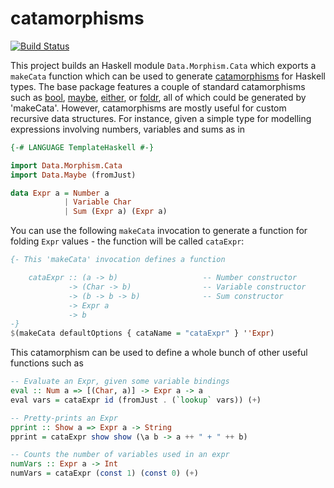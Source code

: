 catamorphisms
=============

[![Build Status](https://travis-ci.org/frerich/catamorphism.svg?branch=master)](https://travis-ci.org/frerich/catamorphism)

This project builds an Haskell module `Data.Morphism.Cata` which exports a
`makeCata` function which can be used to generate
[catamorphisms](http://www.haskell.org/haskellwiki/Catamorphisms) for Haskell
types. The base package features a couple of standard catamorphisms such as
[bool](http://hackage.haskell.org/package/base-4.8.0.0/docs/Data-Bool.html#v:bool),
[maybe](http://hackage.haskell.org/package/base-4.8.0.0/docs/Data-Maybe.html#v:maybe),
[either](http://hackage.haskell.org/package/base-4.8.0.0/docs/Data-Either.html#v:either),
or
[foldr](http://hackage.haskell.org/package/base-4.8.0.0/docs/Prelude.html#v:foldr),
all of which could be generated by 'makeCata'. However, catamorphisms are mostly
useful for custom recursive data structures. For instance, given a simple type
for modelling expressions involving numbers, variables and sums as in

``` haskell
{-# LANGUAGE TemplateHaskell #-}

import Data.Morphism.Cata
import Data.Maybe (fromJust)

data Expr a = Number a
            | Variable Char
            | Sum (Expr a) (Expr a)
```

You can use the following `makeCata` invocation to generate a function for folding `Expr`
values - the function will be called `cataExpr`:

``` haskell
{- This 'makeCata' invocation defines a function

    cataExpr :: (a -> b)                   -- Number constructor
             -> (Char -> b)                -- Variable constructor
             -> (b -> b -> b)              -- Sum constructor
             -> Expr a
             -> b
-}
$(makeCata defaultOptions { cataName = "cataExpr" } ''Expr)
```

This catamorphism can be used to define a whole bunch of other useful functions such as

``` haskell
-- Evaluate an Expr, given some variable bindings
eval :: Num a => [(Char, a)] -> Expr a -> a
eval vars = cataExpr id (fromJust . (`lookup` vars)) (+)

-- Pretty-prints an Expr
pprint :: Show a => Expr a -> String
pprint = cataExpr show show (\a b -> a ++ " + " ++ b)

-- Counts the number of variables used in an expr
numVars :: Expr a -> Int
numVars = cataExpr (const 1) (const 0) (+)
```

